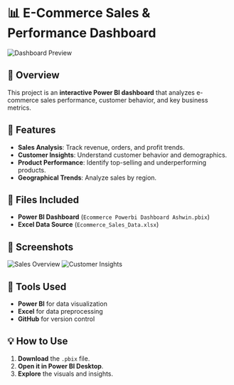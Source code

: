 # 📊 E-Commerce Sales & Performance Dashboard

![Dashboard Preview]([images/dashboard-preview.png](https://github.com/wakandamohan1/Ecommerce/blob/main/Ecommerce_Powerbi.png))

## 📌 Overview
This project is an **interactive Power BI dashboard** that analyzes e-commerce sales performance, customer behavior, and key business metrics.

## 🚀 Features
- **Sales Analysis**: Track revenue, orders, and profit trends.
- **Customer Insights**: Understand customer behavior and demographics.
- **Product Performance**: Identify top-selling and underperforming products.
- **Geographical Trends**: Analyze sales by region.

## 📂 Files Included
- **Power BI Dashboard** (`Ecommerce Powerbi Dashboard Ashwin.pbix`)
- **Excel Data Source** (`Ecommerce_Sales_Data.xlsx`)

## 📸 Screenshots
![Sales Overview](images/sales-overview.png)
![Customer Insights](images/customer-insights.png)

## 🔧 Tools Used
- **Power BI** for data visualization  
- **Excel** for data preprocessing  
- **GitHub** for version control  

## 💡 How to Use
1. **Download** the `.pbix` file.
2. **Open it in Power BI Desktop**.
3. **Explore** the visuals and insights.

